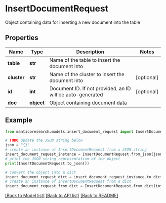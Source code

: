 # InsertDocumentRequest

Object containing data for inserting a new document into the table 

## Properties

Name | Type | Description | Notes
------------ | ------------- | ------------- | -------------
**table** | **str** | Name of the table to insert the document into | 
**cluster** | **str** | Name of the cluster to insert the document into | [optional] 
**id** | **int** | Document ID. If not provided, an ID will be auto-generated  | [optional] 
**doc** | **object** | Object containing document data  | 

## Example

```python
from manticoresearch.models.insert_document_request import InsertDocumentRequest

# TODO update the JSON string below
json = "{}"
# create an instance of InsertDocumentRequest from a JSON string
insert_document_request_instance = InsertDocumentRequest.from_json(json)
# print the JSON string representation of the object
print(InsertDocumentRequest.to_json())

# convert the object into a dict
insert_document_request_dict = insert_document_request_instance.to_dict()
# create an instance of InsertDocumentRequest from a dict
insert_document_request_from_dict = InsertDocumentRequest.from_dict(insert_document_request_dict)
```
[[Back to Model list]](../README.md#documentation-for-models) [[Back to API list]](../README.md#documentation-for-api-endpoints) [[Back to README]](../README.md)



